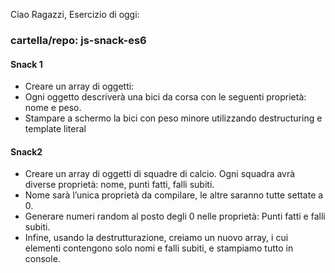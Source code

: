 Ciao Ragazzi,
Esercizio di oggi:

### cartella/repo: js-snack-es6

#### Snack 1

- Creare un array di oggetti:
- Ogni oggetto descriverà una bici da corsa con le seguenti proprietà: nome e peso.
- Stampare a schermo la bici con peso minore utilizzando destructuring e template literal

#### Snack2

- Creare un array di oggetti di squadre di calcio. Ogni squadra avrà diverse proprietà: nome, punti fatti, falli subiti.
- Nome sarà l’unica proprietà da compilare, le altre saranno tutte settate a 0.
- Generare numeri random al posto degli 0 nelle proprietà:
Punti fatti e falli subiti.
- Infine, usando la destrutturazione, creiamo un nuovo array, i cui elementi contengono solo nomi e falli subiti, e stampiamo tutto in console.